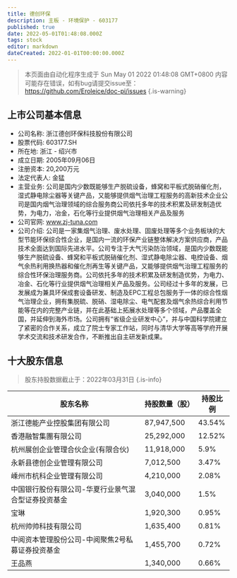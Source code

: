 ```yaml
---
title: 德创环保
description: 主板 - 环境保护 - 603177
published: true
date: 2022-05-01T01:48:08.000Z
tags: stock
editor: markdown
dateCreated: 2022-01-01T00:00:00.000Z
---
```


> 本页面由自动化程序生成于 Sun May 01 2022 01:48:08 GMT+0800
> 内容可能存在错误，如有bug请提交issue至：https://github.com/Eroleice/doc-pi/issues
{.is-warning}

## 上市公司基本信息
- 公司名称: 浙江德创环保科技股份有限公司
- 股票代码: 603177.SH
- 所在地: 浙江 - 绍兴市
- 成立日期: 2005年09月06日
- 注册资本: 20,200万元
- 法定代表人: 金猛
- 主营业务: 公司是国内少数既能够生产脱硫设备，蜂窝和平板式脱硝催化剂，湿式静电除尘器等关键产品，又能够提供烟气治理工程服务的高新技术企业公司是国内烟气治理领域的综合服务商公司依托多年的技术积累及研发制造优势，为电力，冶金，石化等行业提供烟气治理相关产品及服务
- 公司官网: www.zj-tuna.com
- 公司介绍: 公司是一家集烟气治理、废水处理、固废处理等多个业务板块的大型节能环保综合性企业，是国内一流的环保产业链整体解决方案供应商，产品技术全面达到国际先进水平。公司专注于大气污染防治领域，是国内少数既能够生产脱硫设备、蜂窝和平板式脱硝催化剂、湿式静电除尘器、电控设备、烟气余热利用换热器和催化剂再生等关键产品，又能够提供烟气治理工程服务的综合性环保治理服务商。公司依托多年的技术积累及研发制造优势，为电力、冶金、石化等行业提供烟气治理相关产品及服务。公司经过十多年的发展，已发展成为兼具环保成套设备研发、制造及EPC工程总包服务于一体的综合性烟气治理企业，拥有集脱硫、脱硝、湿电除尘、电气配套及烟气余热综合利用节能等在内的完整产业链，并在此基础上拓展水处理等多个领域，产品覆盖全国，并延伸到海外市场。公司拥有“省级企业研发中心”，并与中国科学院建立了紧密的合作关系，成立了院士专家工作站，同时与清华大学等高等学府开展学术交流和技术研发合作，不断推出自主研发新成果。


## 十大股东信息
> 股东持股数据截止于：2022年03月31日
{.is-info}

| 股东名称 | 持股数量（股） | 持股比例 |
| --- | --- | --- |
| 浙江德能产业控股集团有限公司 | 87,947,500 | 43.54% |
| 香港融智集團有限公司 | 25,292,000 | 12.52% |
| 杭州展创企业管理合伙企业(有限合伙) | 11,918,000 | 5.9% |
| 永新县德创企业管理有限公司 | 7,012,500 | 3.47% |
| 嵊州市杭科企业管理有限公司 | 4,210,000 | 2.08% |
| 中国银行股份有限公司-华夏行业景气混合型证券投资基金 | 3,040,000 | 1.5% |
| 宝琳 | 1,920,300 | 0.95% |
| 杭州帅帅科技有限公司 | 1,635,400 | 0.81% |
| 中阅资本管理股份公司-中阅聚焦2号私募证券投资基金 | 1,455,700 | 0.72% |
| 王品燕 | 1,340,000 | 0.66% |




